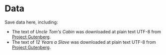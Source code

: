 # Data

Save data here, including:
* The text of *Uncle Tom's Cabin* was downloaded at plain text UTF-8 from [Project Gutenberg](https://www.gutenberg.org/ebooks/203?msg=welcome_stranger).
* The text of *12 Years a Slave* was downloaded at plain text UTF-8 from [Project Gutenberg](https://www.gutenberg.org/ebooks/45631?msg=welcome_stranger).

